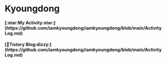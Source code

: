 <!--
**iamkyoungdong/iamkyoungdong** is a ✨ _special_ ✨ repository because its `README.md` (this file) appears on your GitHub profile.

introduction

Name

visiter's number

most used language

tistory link

my activity-> activity log

my project
-Link1
-Link2

study
-link1
-link2
.
.
.


-->

<H1> Kyoungdong</H1>
<H4>
[:star:My Activity:star:](https://github.com/iamkyoungdong/iamkyoungdong/blob/main/ActivityLog.md) 
</H4>
<H4>
[💫Tistory Blog:dizzy:](https://github.com/iamkyoungdong/iamkyoungdong/blob/main/ActivityLog.md) 
</H4>
